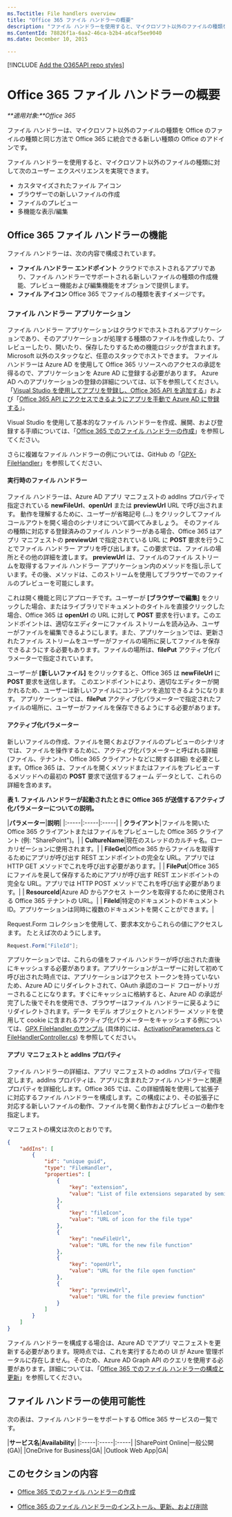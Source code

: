 ```yaml
---
ms.Toctitle: File handlers overview
title: "Office 365 ファイル ハンドラーの概要"
description: "ファイル ハンドラーを使用すると、マイクロソフト以外のファイルの種類を Office 365 に統合し、アイコンを表示したり、新しいファイルを作成したり、プレビューしたり、マイクロソフト以外のエディターで開いたりできます。"
ms.ContentId: 78826f1a-6aa2-46ca-b2b4-a6caf5ee9040
ms.date: December 10, 2015

---
```

[!INCLUDE [Add the O365API repo styles](../includes/controls/addo365apistyles.xml)]



# Office 365 ファイル ハンドラーの概要


<!-- Get an overview of Office 365 file handler add-in for Office 365. -->

_**適用対象:**Office 365_

  
ファイル ハンドラーは、マイクロソフト以外のファイルの種類を Office のファイルの種類と同じ方法で Office 365 に統合できる新しい種類の Office のアドインです。

ファイル ハンドラーを使用すると、マイクロソフト以外のファイルの種類に対して次のユーザー エクスペリエンスを実現できます。
-  カスタマイズされたファイル アイコン
-  ブラウザーでの新しいファイルの作成
-  ファイルのプレビュー
-  多機能な表示/編集


<a name="sectionSection0"> </a>
## Office 365 ファイル ハンドラーの機能

ファイル ハンドラーは、次の内容で構成されています。 
-  **ファイル ハンドラー エンドポイント** クラウドでホストされるアプリであり、ファイル ハンドラーでサポートされる新しいファイルの種類の作成機能、プレビュー機能および編集機能をオプションで提供します。
-  **ファイル アイコン** Office 365 でファイルの種類を表すイメージです。

<a name="sectionSection1"> </a>
### ファイル ハンドラー アプリケーション

ファイル ハンドラー アプリケーションはクラウドでホストされるアプリケーションであり、そのアプリケーションが処理する種類のファイルを作成したり、プレビューしたり、開いたり、保存したりするための機能ロジックが含まれます。 Microsoft 以外のスタックなど、任意のスタックでホストできます。 ファイル ハンドラーは Azure AD を使用して Office 365 リソースへのアクセスの承認を得るので、アプリケーションを Azure AD に登録する必要があります。 Azure AD へのアプリケーションの登録の詳細については、以下を参照してください。「[Visual Studio を使用してアプリを登録し、Office 365 API を追加する](https://msdn.microsoft.com/office/office365/HowTo/adding-service-to-your-Visual-Studio-project)」および「[Office 365 API にアクセスできるようにアプリを手動で Azure AD に登録する](https://msdn.microsoft.com/en-us/office/office365/howto/add-common-consent-manually)」。

Visual Studio を使用して基本的なファイル ハンドラーを作成、展開、および登録する手順については、「[Office 365 でのファイル ハンドラーの作成](..\howto\create-file-handler-extensions.md)」を参照してください。

さらに複雑なファイル ハンドラーの例については、GitHub の「[GPX-FileHandler](https://github.com/OfficeDev/GPX-FileHandler)」を参照してください、


<a name="sectionSection2"> </a>
#### 実行時のファイル ハンドラー

 ファイル ハンドラーは、Azure AD アプリ マニフェストの addIns プロパティで指定されている **newFileUrl**、**openUrl** または **previewUrl** URL で呼び出されます。 動作を理解するために、ユーザーが省略記号 (**...**) をクリックしてファイル コールアウトを開く場合のシナリオについて調べてみましょう。 そのファイルの種類に対応する登録済みのファイル ハンドラーがある場合、Office 365 はアプリ マニフェストの **previewUrl** で指定されている URL に **POST** 要求を行うことでファイル ハンドラー アプリを呼び出します。この要求では、ファイルの場所とその他の詳細を渡します。 **previewUrl** は、ファイルのファイル ストリームを取得するファイル ハンドラー アプリケーション内のメソッドを指し示しています。その後、メソッドは、このストリームを使用してブラウザーでのファイルのプレビューを可能にします。
 
 これは開く機能と同じアプローチです。ユーザーが **[ブラウザーで編集]** をクリックした場合、またはライブラリでドキュメントのタイトルを直接クリックした場合、Office 365 は **openUrl** の URL に対して **POST** 要求を行います。このエンドポイントは、適切なエディターにファイル ストリームを読み込み、ユーザーがファイルを編集できるようにします。また、アプリケーションでは、更新されたファイル ストリームをユーザーがファイルの場所に戻してファイルを保存できるようにする必要もあります。ファイルの場所は、**filePut** アクティブ化パラメーターで指定されています。

ユーザーが **[新しいファイル]** をクリックすると、Office 365 は **newFileUrl** に **POST** 要求を送信します。 このエンドポイントにより、適切なエディターが開かれるため、ユーザーは新しいファイルにコンテンツを追加できるようになります。 アプリケーションでは、**filePut** アクティブ化パラメーターで指定されたファイルの場所に、ユーザーがファイルを保存できるようにする必要があります。

<a name="sectionSection3"> </a>
#### アクティブ化パラメーター

新しいファイルの作成、ファイルを開くおよびファイルのプレビューのシナリオでは、ファイルを操作するために、アクティブ化パラメーターと呼ばれる詳細 (ファイル、テナント、Office 365 クライアントなどに関する詳細) を必要とします。Office 365 は、ファイルを開くメソッドまたはファイルをプレビューするメソッドへの最初の **POST** 要求で送信するフォーム データとして、これらの詳細を含めます。

**表 1. ファイル ハンドラーが起動されたときに Office 365 が送信するアクティブ化パラメーターについての説明。**

|**パラメーター**|**説明**|
|:-----|:-----|:-----|
| **クライアント**|ファイルを開いた Office 365 クライアントまたはファイルをプレビューした Office 365 クライアント (例: "SharePoint")。|
| **CultureName**|現在のスレッドのカルチャ名。ローカリゼーションに使用されます。|
| **FileGet**|Office 365 からファイルを取得するためにアプリが呼び出す REST エンドポイントの完全な URL。アプリでは HTTP GET メソッドでこれを呼び出す必要があります。|
| **FilePut**|Office 365 にファイルを戻して保存するためにアプリが呼び出す REST エンドポイントの完全な URL。アプリでは HTTP POST メソッドでこれを呼び出す必要があります。|
| **ResourceId**|Azure AD からアクセス トークンを取得するために使用される Office 365 テナントの URL。|
| **FileId**|特定のドキュメントのドキュメント ID。アプリケーションは同時に複数のドキュメントを開くことができます。| 


Request.Form コレクションを使用して、要求本文からこれらの値にアクセスします。 たとえば次のようにします。

```cs
Request.Form["FileId"];
```

アプリケーションでは、これらの値をファイル ハンドラーが呼び出された直後にキャッシュする必要があります。アプリケーションがユーザーに対して初めて呼び出された時点では、アプリケーションはアクセス トークンを持っていないため、Azure AD にリダイレクトされて、OAuth 承認のコード フローがトリガーされることになります。すぐにキャッシュに格納すると、Azure AD の承認が完了した後でそれを使用でき、ブラウザーはファイル ハンドラーに戻るようにリダイレクトされます。データ モデル オブジェクトとハンドラー メソッドを使用して cookie に含まれるアクティブ化パラメーターをキャッシュする例については、[GPX FileHandler のサンプル](https://github.com/OfficeDev/GPX-FileHandler) (具体的には、[ActivationParameters.cs](https://github.com/OfficeDev/GPX-FileHandler/blob/7182d942a738564a53aa06362669dc074be40df6/MVCO365DemoMT/Models/ActivationParameters.cs) と [FileHandlerController.cs](https://github.com/OfficeDev/GPX-FileHandler/blob/7182d942a738564a53aa06362669dc074be40df6/MVCO365DemoMT/Controllers/FileHandlerController.cs)) を参照してください。

<a name="sectionSection4"> </a>
#### アプリ マニフェストと addIns プロパティ


ファイル ハンドラーの詳細は、アプリ マニフェストの addIns プロパティで指定します。addIns プロパティは、アプリに含まれたファイル ハンドラーと関連プロパティを詳細化します。Office 365 では、この詳細情報を使用して拡張子に対応するファイル ハンドラーを構成します。この構成により、その拡張子に対応する新しいファイルの動作、ファイルを開く動作およびプレビューの動作を指定します。 

マニフェストの構文は次のとおりです。

```json
{
    "addIns": [
        {
            "id": "unique guid",
            "type": "FileHandler",
            "properties": [
                {
                    "key": "extension",
                    "value": "List of file extensions separated by semicolons"
                },
                {
                    "key": "fileIcon",
                    "value": "URL of icon for the file type"
                },
                {
                    "key": "newFileUrl",
                    "value": "URL for the new file function"
                },
                {
                    "key": "openUrl",
                    "value": "URL for the file open function"
                },
                {
                    "key": "previewUrl",
                    "value": "URL for the file preview function"
                }
            ]
        }
    ]
}
```

ファイル ハンドラーを構成する場合は、Azure AD でアプリ マニフェストを更新する必要があります。現時点では、これを実行するための UI が Azure 管理ポータルに存在しません。そのため、Azure AD Graph API のクエリを使用する必要があります。詳細については、「[Office 365 でのファイル ハンドラーの構成と更新](..\howto\programmatically-install-update-or-delete-apps.md)」を参照してください。


<a name="sectionSection101"> </a>
## ファイル ハンドラーの使用可能性

次の表は、ファイル ハンドラーをサポートする Office 365 サービスの一覧です。

|**サービス名**|**Availability**|
|:-----|:-----|:-----|
|SharePoint Online|一般公開 (GA)|
|OneDrive for Business|GA|
|Outlook Web App|GA|

<a name="bk_addresources"> </a>
## このセクションの内容


    

-  [Office 365 でのファイル ハンドラーの作成](..\howto\create-file-handler-extensions.md)
    
-  [Office 365 のファイル ハンドラーのインストール、更新、および削除](..\howto\programmatically-install-update-or-delete-apps.md)
    

